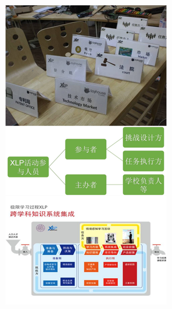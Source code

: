 ![0](../assets/role_definition/intro/00.jpg)
![0](../assets/role_definition/intro/01.jpg)
![0](../assets/role_definition/intro/02.jpg)
